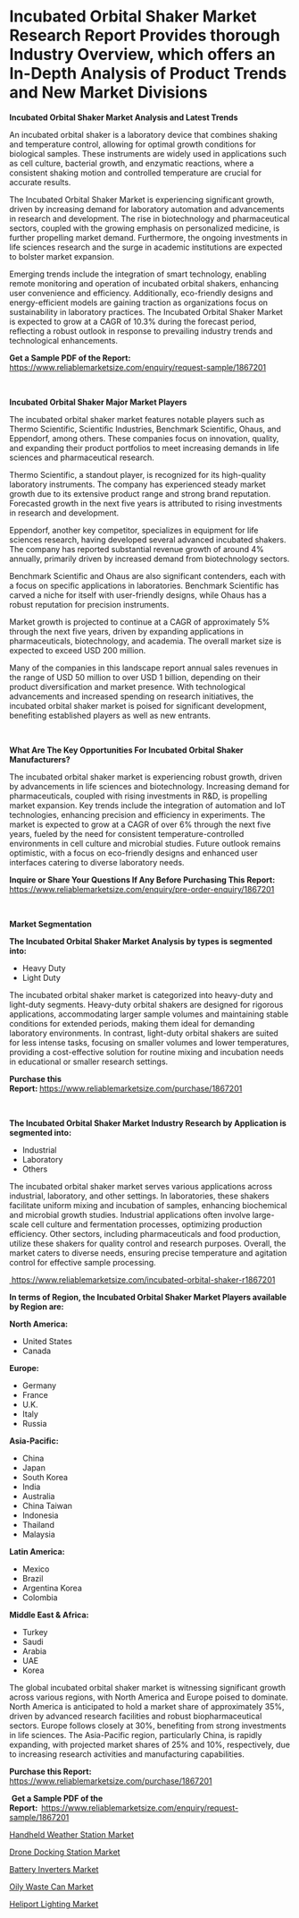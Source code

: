 <p><h1>Incubated Orbital Shaker Market Research Report Provides thorough Industry Overview, which offers an In-Depth Analysis of Product Trends and New Market Divisions</h1></p><p><strong>Incubated Orbital Shaker Market Analysis and Latest Trends</strong></p>
<p><p>An incubated orbital shaker is a laboratory device that combines shaking and temperature control, allowing for optimal growth conditions for biological samples. These instruments are widely used in applications such as cell culture, bacterial growth, and enzymatic reactions, where a consistent shaking motion and controlled temperature are crucial for accurate results.</p><p>The Incubated Orbital Shaker Market is experiencing significant growth, driven by increasing demand for laboratory automation and advancements in research and development. The rise in biotechnology and pharmaceutical sectors, coupled with the growing emphasis on personalized medicine, is further propelling market demand. Furthermore, the ongoing investments in life sciences research and the surge in academic institutions are expected to bolster market expansion.</p><p>Emerging trends include the integration of smart technology, enabling remote monitoring and operation of incubated orbital shakers, enhancing user convenience and efficiency. Additionally, eco-friendly designs and energy-efficient models are gaining traction as organizations focus on sustainability in laboratory practices. The Incubated Orbital Shaker Market is expected to grow at a CAGR of 10.3% during the forecast period, reflecting a robust outlook in response to prevailing industry trends and technological enhancements.</p></p>
<p><strong>Get a Sample PDF of the Report:&nbsp;</strong> <a href="https://www.reliablemarketsize.com/enquiry/request-sample/1867201?utm_campaign=2095&utm_medium=2&utm_source=Github&utm_content=ia&utm_term=11042025&utm_id=incubated-orbital-shaker">https://www.reliablemarketsize.com/enquiry/request-sample/1867201</a></p>
<p>&nbsp;</p>
<p><strong>Incubated Orbital Shaker Major Market Players</strong></p>
<p><p>The incubated orbital shaker market features notable players such as Thermo Scientific, Scientific Industries, Benchmark Scientific, Ohaus, and Eppendorf, among others. These companies focus on innovation, quality, and expanding their product portfolios to meet increasing demands in life sciences and pharmaceutical research.</p><p>Thermo Scientific, a standout player, is recognized for its high-quality laboratory instruments. The company has experienced steady market growth due to its extensive product range and strong brand reputation. Forecasted growth in the next five years is attributed to rising investments in research and development.</p><p>Eppendorf, another key competitor, specializes in equipment for life sciences research, having developed several advanced incubated shakers. The company has reported substantial revenue growth of around 4% annually, primarily driven by increased demand from biotechnology sectors.</p><p>Benchmark Scientific and Ohaus are also significant contenders, each with a focus on specific applications in laboratories. Benchmark Scientific has carved a niche for itself with user-friendly designs, while Ohaus has a robust reputation for precision instruments.</p><p>Market growth is projected to continue at a CAGR of approximately 5% through the next five years, driven by expanding applications in pharmaceuticals, biotechnology, and academia. The overall market size is expected to exceed USD 200 million.</p><p>Many of the companies in this landscape report annual sales revenues in the range of USD 50 million to over USD 1 billion, depending on their product diversification and market presence. With technological advancements and increased spending on research initiatives, the incubated orbital shaker market is poised for significant development, benefiting established players as well as new entrants.</p></p>
<p>&nbsp;</p>
<p><strong>What Are The Key Opportunities For Incubated Orbital Shaker Manufacturers?</strong></p>
<p><p>The incubated orbital shaker market is experiencing robust growth, driven by advancements in life sciences and biotechnology. Increasing demand for pharmaceuticals, coupled with rising investments in R&D, is propelling market expansion. Key trends include the integration of automation and IoT technologies, enhancing precision and efficiency in experiments. The market is expected to grow at a CAGR of over 6% through the next five years, fueled by the need for consistent temperature-controlled environments in cell culture and microbial studies. Future outlook remains optimistic, with a focus on eco-friendly designs and enhanced user interfaces catering to diverse laboratory needs.</p></p>
<p><strong>Inquire or Share Your Questions If Any Before Purchasing This Report:</strong> <a href="https://www.reliablemarketsize.com/enquiry/pre-order-enquiry/1867201?utm_campaign=2095&utm_medium=2&utm_source=Github&utm_content=ia&utm_term=11042025&utm_id=incubated-orbital-shaker">https://www.reliablemarketsize.com/enquiry/pre-order-enquiry/1867201</a></p>
<p>&nbsp;</p>
<p><strong>Market Segmentation</strong></p>
<p><strong>The Incubated Orbital Shaker Market Analysis by types is segmented into:</strong></p>
<p><ul><li>Heavy Duty</li><li>Light Duty</li></ul></p>
<p><p>The incubated orbital shaker market is categorized into heavy-duty and light-duty segments. Heavy-duty orbital shakers are designed for rigorous applications, accommodating larger sample volumes and maintaining stable conditions for extended periods, making them ideal for demanding laboratory environments. In contrast, light-duty orbital shakers are suited for less intense tasks, focusing on smaller volumes and lower temperatures, providing a cost-effective solution for routine mixing and incubation needs in educational or smaller research settings.</p></p>
<p><strong>Purchase this Report:&nbsp;</strong><a href="https://www.reliablemarketsize.com/purchase/1867201?utm_campaign=2095&utm_medium=2&utm_source=Github&utm_content=ia&utm_term=11042025&utm_id=incubated-orbital-shaker">https://www.reliablemarketsize.com/purchase/1867201</a></p>
<p>&nbsp;</p>
<p><strong>The Incubated Orbital Shaker Market Industry Research by Application is segmented into:</strong></p>
<p><ul><li>Industrial</li><li>Laboratory</li><li>Others</li></ul></p>
<p><p>The incubated orbital shaker market serves various applications across industrial, laboratory, and other settings. In laboratories, these shakers facilitate uniform mixing and incubation of samples, enhancing biochemical and microbial growth studies. Industrial applications often involve large-scale cell culture and fermentation processes, optimizing production efficiency. Other sectors, including pharmaceuticals and food production, utilize these shakers for quality control and research purposes. Overall, the market caters to diverse needs, ensuring precise temperature and agitation control for effective sample processing.</p></p>
<p><a href="https://www.reliablemarketsize.com/incubated-orbital-shaker-r1867201?utm_campaign=2095&utm_medium=2&utm_source=Github&utm_content=ia&utm_term=11042025&utm_id=incubated-orbital-shaker">&nbsp;https://www.reliablemarketsize.com/incubated-orbital-shaker-r1867201</a></p>
<p><strong>In terms of Region, the Incubated Orbital Shaker Market Players available by Region are:</strong></p>
<p>
    <p> <strong> North America: </strong>
        <ul>
            <li>United States</li>
            <li>Canada</li>
        </ul>
        </p> 
    <p> <strong> Europe: </strong>
        <ul>
            <li>Germany</li>
            <li>France</li>
            <li>U.K.</li>
            <li>Italy</li>
            <li>Russia</li>
        </ul>
        </p> 
    <p> <strong> Asia-Pacific: </strong>
        <ul>
            <li>China</li>
            <li>Japan</li>
            <li>South Korea</li>
            <li>India</li>
            <li>Australia</li>
            <li>China Taiwan</li>
            <li>Indonesia</li>
            <li>Thailand</li>
            <li>Malaysia</li>
        </ul>
        </p> 
    <p> <strong> Latin America: </strong>
        <ul>
            <li>Mexico</li>
            <li>Brazil</li>
            <li>Argentina Korea</li>
            <li>Colombia</li>
        </ul>
        </p> 
    <p> <strong> Middle East & Africa: </strong>
        <ul>
            <li>Turkey</li>
            <li>Saudi</li>
            <li>Arabia</li>
            <li>UAE</li>
            <li>Korea</li>
        </ul>
    </p>
    </p>
<p><p>The global incubated orbital shaker market is witnessing significant growth across various regions, with North America and Europe poised to dominate. North America is anticipated to hold a market share of approximately 35%, driven by advanced research facilities and robust biopharmaceutical sectors. Europe follows closely at 30%, benefiting from strong investments in life sciences. The Asia-Pacific region, particularly China, is rapidly expanding, with projected market shares of 25% and 10%, respectively, due to increasing research activities and manufacturing capabilities.</p></p>
<p><strong>Purchase this Report: </strong><a href="https://www.reliablemarketsize.com/purchase/1867201?utm_campaign=2095&utm_medium=2&utm_source=Github&utm_content=ia&utm_term=11042025&utm_id=incubated-orbital-shaker">https://www.reliablemarketsize.com/purchase/1867201</a></p>
<p>&nbsp;<strong>Get a Sample PDF of the Report:&nbsp;&nbsp;</strong><a href="https://www.reliablemarketsize.com/enquiry/request-sample/1867201?utm_campaign=2095&utm_medium=2&utm_source=Github&utm_content=ia&utm_term=11042025&utm_id=incubated-orbital-shaker">https://www.reliablemarketsize.com/enquiry/request-sample/1867201</a></p>
<p><strong></strong></p>
<p><p><a href="https://github.com/wakerizaak8g/Market-Research-Report-List-1/blob/main/handheld-weather-station-market.md?utm_campaign=2095&utm_medium=2&utm_source=Github&utm_content=ia&utm_term=11042025&utm_id=incubated-orbital-shaker">Handheld Weather Station Market</a></p><p><a href="https://github.com/abidomamen/Market-Research-Report-List-1/blob/main/drone-docking-station-market.md?utm_campaign=2095&utm_medium=2&utm_source=Github&utm_content=ia&utm_term=11042025&utm_id=incubated-orbital-shaker">Drone Docking Station Market</a></p><p><a href="https://github.com/tanckfelli84/Market-Research-Report-List-1/blob/main/battery-inverters-market.md?utm_campaign=2095&utm_medium=2&utm_source=Github&utm_content=ia&utm_term=11042025&utm_id=incubated-orbital-shaker">Battery Inverters Market</a></p><p><a href="https://github.com/leijavaagexo/Market-Research-Report-List-1/blob/main/oily-waste-can-market.md?utm_campaign=2095&utm_medium=2&utm_source=Github&utm_content=ia&utm_term=11042025&utm_id=incubated-orbital-shaker">Oily Waste Can Market</a></p><p><a href="https://github.com/adelanwkadua/Market-Research-Report-List-1/blob/main/heliport-lighting-market.md?utm_campaign=2095&utm_medium=2&utm_source=Github&utm_content=ia&utm_term=11042025&utm_id=incubated-orbital-shaker">Heliport Lighting Market</a></p></p>